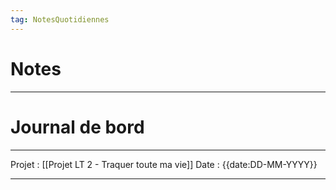 ```yaml
---
tag: NotesQuotidiennes
---
```

# Notes


--- ---
# Journal de bord



----  -----
Projet : [[Projet LT 2 - Traquer toute ma vie]]
Date : {{date:DD-MM-YYYY}}
--- --
